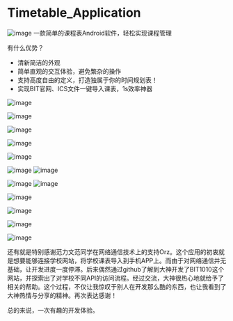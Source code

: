 # Timetable_Application
![image](https://github.com/YHCnb/Timetable_Application/assets/112797916/d6eee131-53db-47f7-9383-e57d557af1e5)
一款简单的课程表Android软件，轻松实现课程管理

有什么优势？ 
- 清新简洁的外观
- 简单直观的交互体验，避免繁杂的操作
- 支持高度自由的定义，打造独属于你的时间规划表！
- 实现BIT官网、ICS文件一键导入课表，1s效率神器

![image](https://github.com/YHCnb/Timetable_Application/assets/112797916/05e4e406-b471-4efd-985b-6d517f795c13)

![image](https://github.com/YHCnb/Timetable_Application/assets/112797916/3685553b-c2d4-4f2b-a875-8bc5f00c09ab)

![image](https://github.com/YHCnb/Timetable_Application/assets/112797916/d34e7128-d316-4bc7-8efc-787b9d9a66e4)

![image](https://github.com/YHCnb/Timetable_Application/assets/112797916/0adbf6a7-850b-48bd-bebf-feee8007c8c9)

![image](https://github.com/YHCnb/Timetable_Application/assets/112797916/929e5d2b-28f0-4a99-909a-9b63926ae753)

![image](https://github.com/YHCnb/Timetable_Application/assets/112797916/0ce97da9-1b96-42dd-8625-686475f0e954) ![image](https://github.com/YHCnb/Timetable_Application/assets/112797916/a396a81c-0c81-4001-b892-9d5acc8b95f1)

![image](https://github.com/YHCnb/Timetable_Application/assets/112797916/71ea35b2-c3b0-409f-8ded-dea65d8045f8)  ![image](https://github.com/YHCnb/Timetable_Application/assets/112797916/245c7ead-f610-4c5e-8abb-cab5f0c09918)

![image](https://github.com/YHCnb/Timetable_Application/assets/112797916/f77fd1e7-9e9d-428b-8d62-32c555673d8e)

![image](https://github.com/YHCnb/Timetable_Application/assets/112797916/32bed896-f332-4b31-8e65-99fd975eb8a6)

![image](https://github.com/YHCnb/Timetable_Application/assets/112797916/f9443bfe-c77a-4b82-8490-043c38d278f9)

![image](https://github.com/YHCnb/Timetable_Application/assets/112797916/fae8458a-1c50-4d05-942d-b554329dca76)


还有就是特别感谢范力文范同学在网络通信技术上的支持Orz。这个应用的初衷就是想要能够连接学校网站，将学校课表导入到手机APP上。而由于对网络通信并无基础，让开发进度一度停滞。后来偶然通过github了解到大神开发了BIT1010这个网站，并探索出了对学校不同API的访问流程。经过交流，大神很热心地就给予了相关的帮助。这个过程，不仅让我惊叹于别人在开发那么酷的东西，也让我看到了大神热情与分享的精神。再次表达感谢！

总的来说，一次有趣的开发体验。
